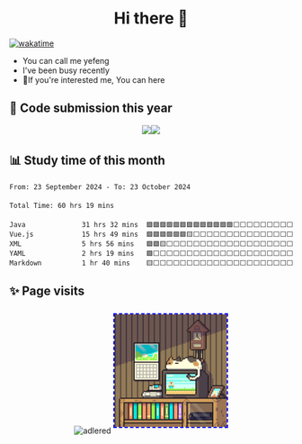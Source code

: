 
<h1  align="center">Hi there 👋</h1>


 
[![wakatime](https://wakatime.com/badge/user/8c8d3e5e-debe-4784-a9bd-e5ab40c405f6.svg)](https://wakatime.com/@8c8d3e5e-debe-4784-a9bd-e5ab40c405f6)


- You can call me yefeng
- I've been busy recently
- 💬If you're interested me, You can here


## 📖 Code submission this year
<div align="center">
 <img align="" height="150px" src="https://github-readme-stats.vercel.app/api?username=silent-wind1&hide_title=true&hide_border=true&show_icons=true&include_all_commits=true&line_height=21&bg_color=0000&text_color=8A919F&locale=cn" /><img align="" height="180px" src="https://github-readme-stats.vercel.app/api/top-langs/?username=silent-wind1&hide_border=true&hide_title=true&layout=compact&hide=html,css&langs_count=8&bg_color=0000&text_color=8A919F&locale=cn" />
</div>


## 📊 Study time of this month 
<!--START_SECTION:waka-->

```txt
From: 23 September 2024 - To: 23 October 2024

Total Time: 60 hrs 19 mins

Java              31 hrs 32 mins  🟩🟩🟩🟩🟩🟩🟩🟩🟩🟩🟩🟩🟩⬜⬜⬜⬜⬜⬜⬜⬜⬜⬜⬜⬜   52.30 %
Vue.js            15 hrs 49 mins  🟩🟩🟩🟩🟩🟩🟨⬜⬜⬜⬜⬜⬜⬜⬜⬜⬜⬜⬜⬜⬜⬜⬜⬜⬜   26.24 %
XML               5 hrs 56 mins   🟩🟩🟨⬜⬜⬜⬜⬜⬜⬜⬜⬜⬜⬜⬜⬜⬜⬜⬜⬜⬜⬜⬜⬜⬜   09.84 %
YAML              2 hrs 19 mins   🟩⬜⬜⬜⬜⬜⬜⬜⬜⬜⬜⬜⬜⬜⬜⬜⬜⬜⬜⬜⬜⬜⬜⬜⬜   03.85 %
Markdown          1 hr 40 mins    🟨⬜⬜⬜⬜⬜⬜⬜⬜⬜⬜⬜⬜⬜⬜⬜⬜⬜⬜⬜⬜⬜⬜⬜⬜   02.77 %
```

<!--END_SECTION:waka-->

## ✨ Page visits  
<div align="center">
 
![adlered](https://count.getloli.com/get/@silent-wind1)
<img  src="https://raw.githubusercontent.com/silent-wind1/imgs/main/imgs/pc.gif" alt="图像正在努力加载中.."  style="width: 200px; height: 200px; display: init-block ;margin:10px auto;border:2px dashed blue"/>
</div>


